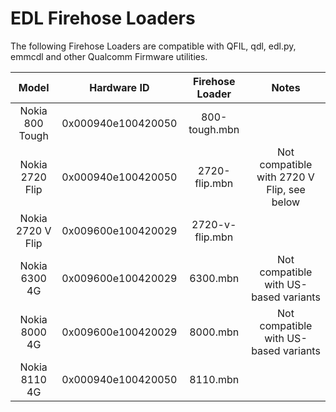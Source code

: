 
# EDL Firehose Loaders

The following Firehose Loaders are compatible with QFIL, qdl, edl.py, emmcdl and other
Qualcomm Firmware utilities.

| Model             | Hardware ID        | Firehose Loader | Notes                                      |
|:-----------------:|:------------------:|:---------------:|:------------------------------------------:|
| Nokia 800 Tough   | 0x000940e100420050 | 800-tough.mbn   |                                            |
| Nokia 2720 Flip   | 0x000940e100420050 | 2720-flip.mbn   | Not compatible with 2720 V Flip, see below |
| Nokia 2720 V Flip | 0x009600e100420029 | 2720-v-flip.mbn |                                            |
| Nokia 6300 4G     | 0x009600e100420029 | 6300.mbn        | Not compatible with US-based variants      |
| Nokia 8000 4G     | 0x009600e100420029 | 8000.mbn        | Not compatible with US-based variants      |
| Nokia 8110 4G     | 0x000940e100420050 | 8110.mbn        |                                            |

